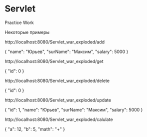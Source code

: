 # Servlet
Practice Work

Некоторые примеры

http://localhost:8080/Servlet_war_exploded/add

{
    "name": "Юрьев",
    "surName": "Максим",
    "salary": 5000
}

http://localhost:8080/Servlet_war_exploded/get

{
    "id": 0
}

http://localhost:8080/Servlet_war_exploded/delete

{
    "id": 0
}

http://localhost:8080/Servlet_war_exploded/update

{
	"id": 1,
	"name": "Юрьев",
    "surName": "Максим",
    "salary": 5000
}

http://localhost:8080/Servlet_war_exploded/calulate

{
    "a": 12,
    "b": 5,
    "math": "+"
}

